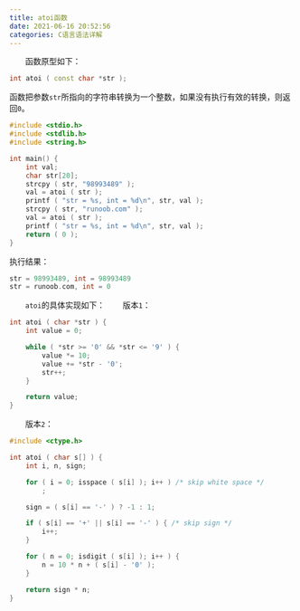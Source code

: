 ```yaml
---
title: atoi函数
date: 2021-06-16 20:52:56
categories: C语言语法详解
---
```

&emsp;&emsp;函数原型如下：<!--more-->

``` cpp
int atoi ( const char *str );
```

函数把参数`str`所指向的字符串转换为一个整数，如果没有执行有效的转换，则返回`0`。

``` cpp
#include <stdio.h>
#include <stdlib.h>
#include <string.h>

int main() {
    int val;
    char str[20];
    strcpy ( str, "98993489" );
    val = atoi ( str );
    printf ( "str = %s, int = %d\n", str, val );
    strcpy ( str, "runoob.com" );
    val = atoi ( str );
    printf ( "str = %s, int = %d\n", str, val );
    return ( 0 );
}
```

执行结果：

``` cpp
str = 98993489, int = 98993489
str = runoob.com, int = 0
```

&emsp;&emsp;`atoi`的具体实现如下：
&emsp;&emsp;版本`1`：

``` cpp
int atoi ( char *str ) {
    int value = 0;

    while ( *str >= '0' && *str <= '9' ) {
        value *= 10;
        value += *str - '0';
        str++;
    }

    return value;
}
```

&emsp;&emsp;版本`2`：

``` cpp
#include <ctype.h>

int atoi ( char s[] ) {
    int i, n, sign;

    for ( i = 0; isspace ( s[i] ); i++ ) /* skip white space */
        ;

    sign = ( s[i] == '-' ) ? -1 : 1;

    if ( s[i] == '+' || s[i] == '-' ) { /* skip sign */
        i++;
    }

    for ( n = 0; isdigit ( s[i] ); i++ ) {
        n = 10 * n + ( s[i] - '0' );
    }

    return sign * n;
}
```